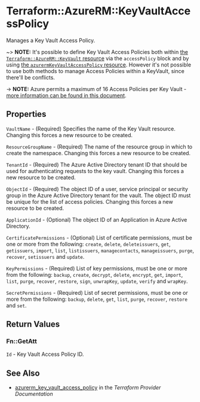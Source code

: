 # Terraform::AzureRM::KeyVaultAccessPolicy

Manages a Key Vault Access Policy.

~> **NOTE:** It's possible to define Key Vault Access Policies both within [the `Terraform::AzureRM::KeyVault` resource](keyVault.html) via the `accessPolicy` block and by using [the `azurermKeyVaultAccessPolicy` resource](key_vault_access_policy.html). However it's not possible to use both methods to manage Access Policies within a KeyVault, since there'll be conflicts.

-> **NOTE:** Azure permits a maximum of 16 Access Policies per Key Vault - [more information can be found in this document](https://docs.microsoft.com/en-us/azure/key-vault/key-vault-secure-your-key-vault#data-plane-access-control).

## Properties

`VaultName` - (Required) Specifies the name of the Key Vault resource. Changing this forces a new resource to be created.

`ResourceGroupName` - (Required) The name of the resource group in which to create the namespace. Changing this forces a new resource to be created.

`TenantId` - (Required) The Azure Active Directory tenant ID that should be used for authenticating requests to the key vault. Changing this forces a new resource to be created.

`ObjectId` - (Required) The object ID of a user, service principal or security group in the Azure Active Directory tenant for the vault. The object ID must be unique for the list of access policies. Changing this forces a new resource to be created.

`ApplicationId` - (Optional) The object ID of an Application in Azure Active Directory.

`CertificatePermissions` - (Optional) List of certificate permissions, must be one or more from the following: `create`, `delete`, `deleteissuers`, `get`, `getissuers`, `import`, `list`, `listissuers`, `managecontacts`, `manageissuers`, `purge`, `recover`, `setissuers` and `update`.

`KeyPermissions` - (Required) List of key permissions, must be one or more from the following: `backup`, `create`, `decrypt`, `delete`, `encrypt`, `get`, `import`, `list`, `purge`, `recover`, `restore`, `sign`, `unwrapKey`, `update`, `verify` and `wrapKey`.

`SecretPermissions` - (Required) List of secret permissions, must be one or more from the following: `backup`, `delete`, `get`, `list`, `purge`, `recover`, `restore` and `set`.


## Return Values

### Fn::GetAtt

`Id` - Key Vault Access Policy ID.

## See Also

* [azurerm_key_vault_access_policy](https://www.terraform.io/docs/providers/azurerm/r/key_vault_access_policy.html) in the _Terraform Provider Documentation_